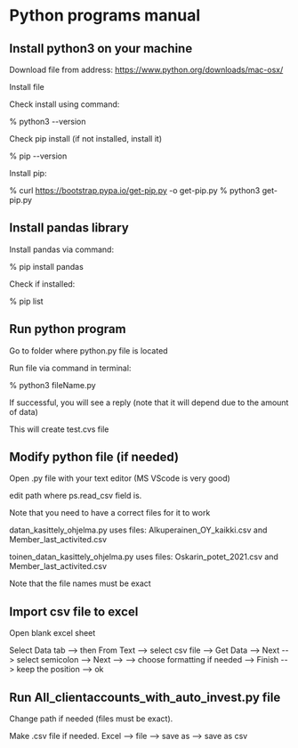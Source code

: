 # Python programs manual

## Install python3 on your machine

Download file from address: https://www.python.org/downloads/mac-osx/

Install file

Check install using command: 

% python3 --version

Check pip install (if not installed, install it)

% pip --version

Install pip:

% curl https://bootstrap.pypa.io/get-pip.py -o get-pip.py
% python3 get-pip.py

## Install pandas library

Install pandas via command:

% pip install pandas

Check if installed:

% pip list

## Run python program

Go to folder where python.py file is located

Run file via command in terminal:

% python3 fileName.py

If successful, you will see a reply (note that it will depend due to the amount of data)

This will create test.cvs file

## Modify python file (if needed)

Open .py file with your text editor (MS VScode is very good)

edit path where ps.read_csv field is.

Note that you need to have a correct files for it to work

datan_kasittely_ohjelma.py uses files: Alkuperainen_OY_kaikki.csv and Member_last_activited.csv

toinen_datan_kasittely_ohjelma.py uses files: Oskarin_potet_2021.csv and Member_last_activited.csv

Note that the file names must be exact

## Import csv file to excel

Open blank excel sheet

Select Data tab --> then From Text --> select csv file --> Get Data
--> Next --> select semicolon --> Next --> --> choose formatting if needed --> Finish --> keep the position --> ok

## Run All_clientaccounts_with_auto_invest.py file

Change path if needed (files must be exact).

Make .csv file if needed. Excel --> file --> save as --> save as csv
